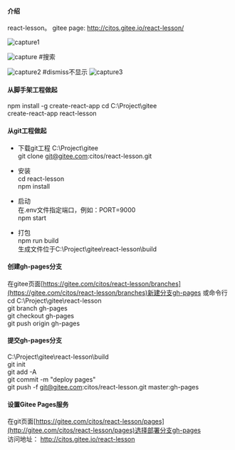 #### 介绍
react-lesson。 gitee page: http://citos.gitee.io/react-lesson/ 

![capture1](https://user-images.githubusercontent.com/79709400/114721199-4cc56b00-9d6b-11eb-838c-017492dbc684.PNG)


![capture](https://user-images.githubusercontent.com/79709400/114722582-80ed5b80-9d6c-11eb-8b02-a7c4a250d57a.png)
#搜索

![capture2](https://user-images.githubusercontent.com/79709400/114721243-58189680-9d6b-11eb-9906-78107e93fc4c.PNG)
#dismiss不显示
![capture3](https://user-images.githubusercontent.com/79709400/114721283-5fd83b00-9d6b-11eb-8dc3-87fe78aed681.PNG)

#### 从脚手架工程做起
npm install -g create-react-app
cd C:\Project\gitee  
create-react-app react-lesson   

#### 从git工程做起

- 下载git工程
C:\Project\gitee  
git clone git@gitee.com:citos/react-lesson.git  

- 安装  
cd react-lesson  
npm install  

- 启动  
在.env文件指定端口，例如：PORT=9000  
npm start 

- 打包  
npm run build  
生成文件位于C:\Project\gitee\react-lesson\build  

#### 创建gh-pages分支  
在gitee页面[https://gitee.com/citos/react-lesson/branches](https://gitee.com/citos/react-lesson/branches)新建分支gh-pages 
或命令行  
cd C:\Project\gitee\react-lesson  
git branch gh-pages  
git checkout gh-pages  
git push origin gh-pages   

#### 提交gh-pages分支  
C:\Project\gitee\react-lesson\build  
git init  
git add -A  
git commit -m "deploy pages"  
git push -f git@gitee.com:citos/react-lesson.git master:gh-pages  

#### 设置Gitee Pages服务 
在git页面[https://gitee.com/citos/react-lesson/pages](http://gitee.com/citos/react-lesson/pages)选择部署分支gh-pages  
访问地址： http://citos.gitee.io/react-lesson   

